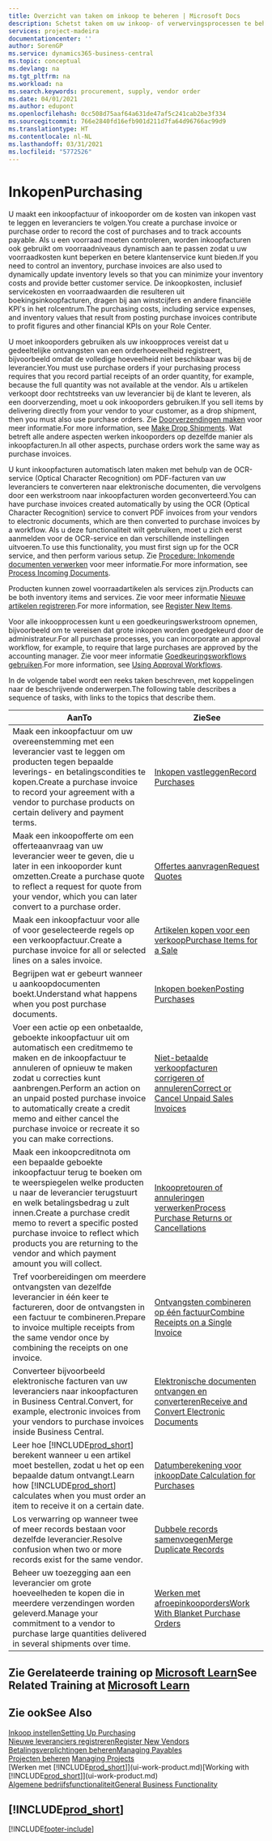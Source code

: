 ```yaml
---
title: Overzicht van taken om inkoop te beheren | Microsoft Docs
description: Schetst taken om uw inkoop- of verwervingsprocessen te beheren, onder andere hoe inkoopfacturen en inkooporders werken.
services: project-madeira
documentationcenter: ''
author: SorenGP
ms.service: dynamics365-business-central
ms.topic: conceptual
ms.devlang: na
ms.tgt_pltfrm: na
ms.workload: na
ms.search.keywords: procurement, supply, vendor order
ms.date: 04/01/2021
ms.author: edupont
ms.openlocfilehash: 0cc508d75aaf64a631de47af5c241cab2be3f334
ms.sourcegitcommit: 766e2840fd16efb901d211d7fa64d96766ac99d9
ms.translationtype: HT
ms.contentlocale: nl-NL
ms.lasthandoff: 03/31/2021
ms.locfileid: "5772526"
---
```

# <a name="purchasing"></a><span data-ttu-id="f43c2-103">Inkopen</span><span class="sxs-lookup"><span data-stu-id="f43c2-103">Purchasing</span></span>
<span data-ttu-id="f43c2-104">U maakt een inkoopfactuur of inkooporder om de kosten van inkopen vast te leggen en leveranciers te volgen.</span><span class="sxs-lookup"><span data-stu-id="f43c2-104">You create a purchase invoice or purchase order to record the cost of purchases and to track accounts payable.</span></span> <span data-ttu-id="f43c2-105">Als u een voorraad moeten controleren, worden inkoopfacturen ook gebruikt om voorraadniveaus dynamisch aan te passen zodat u uw voorraadkosten kunt beperken en betere klantenservice kunt bieden.</span><span class="sxs-lookup"><span data-stu-id="f43c2-105">If you need to control an inventory, purchase invoices are also used to dynamically update inventory levels so that you can minimize your inventory costs and provide better customer service.</span></span> <span data-ttu-id="f43c2-106">De inkoopkosten, inclusief servicekosten en voorraadwaarden die resulteren uit boekingsinkoopfacturen, dragen bij aan winstcijfers en andere financiële KPI's in het rolcentrum.</span><span class="sxs-lookup"><span data-stu-id="f43c2-106">The purchasing costs, including service expenses, and inventory values that result from posting purchase invoices contribute to profit figures and other financial KPIs on your Role Center.</span></span>

<span data-ttu-id="f43c2-107">U moet inkooporders gebruiken als uw inkoopproces vereist dat u gedeeltelijke ontvangsten van een orderhoeveelheid registreert, bijvoorbeeld omdat de volledige hoeveelheid niet beschikbaar was bij de leverancier.</span><span class="sxs-lookup"><span data-stu-id="f43c2-107">You must use purchase orders if your purchasing process requires that you record partial receipts of an order quantity, for example, because the full quantity was not available at the vendor.</span></span> <span data-ttu-id="f43c2-108">Als u artikelen verkoopt door rechtstreeks van uw leverancier bij de klant te leveren, als een doorverzending, moet u ook inkooporders gebruiken.</span><span class="sxs-lookup"><span data-stu-id="f43c2-108">If you sell items by delivering directly from your vendor to your customer, as a drop shipment, then you must also use purchase orders.</span></span> <span data-ttu-id="f43c2-109">Zie [Doorverzendingen maken](sales-how-drop-shipment.md) voor meer informatie.</span><span class="sxs-lookup"><span data-stu-id="f43c2-109">For more information, see [Make Drop Shipments](sales-how-drop-shipment.md).</span></span> <span data-ttu-id="f43c2-110">Wat betreft alle andere aspecten werken inkooporders op dezelfde manier als inkoopfacturen.</span><span class="sxs-lookup"><span data-stu-id="f43c2-110">In all other aspects, purchase orders work the same way as purchase invoices.</span></span>

<span data-ttu-id="f43c2-111">U kunt inkoopfacturen automatisch laten maken met behulp van de OCR-service (Optical Character Recognition) om PDF-facturen van uw leveranciers te converteren naar elektronische documenten, die vervolgens door een werkstroom naar inkoopfacturen worden geconverteerd.</span><span class="sxs-lookup"><span data-stu-id="f43c2-111">You can have purchase invoices created automatically by using the OCR (Optical Character Recognition) service to convert PDF invoices from your vendors to electronic documents, which are then converted to purchase invoices by a workflow.</span></span> <span data-ttu-id="f43c2-112">Als u deze functionaliteit wilt gebruiken, moet u zich eerst aanmelden voor de OCR-service en dan verschillende instellingen uitvoeren.</span><span class="sxs-lookup"><span data-stu-id="f43c2-112">To use this functionality, you must first sign up for the OCR service, and then perform various setup.</span></span> <span data-ttu-id="f43c2-113">Zie [Procedure: Inkomende documenten verwerken](across-process-income-documents.md) voor meer informatie.</span><span class="sxs-lookup"><span data-stu-id="f43c2-113">For more information, see [Process Incoming Documents](across-process-income-documents.md).</span></span>      

<span data-ttu-id="f43c2-114">Producten kunnen zowel voorraadartikelen als services zijn.</span><span class="sxs-lookup"><span data-stu-id="f43c2-114">Products can be both inventory items and services.</span></span> <span data-ttu-id="f43c2-115">Zie voor meer informatie [Nieuwe artikelen registreren](inventory-how-register-new-items.md).</span><span class="sxs-lookup"><span data-stu-id="f43c2-115">For more information, see [Register New Items](inventory-how-register-new-items.md).</span></span>

<span data-ttu-id="f43c2-116">Voor alle inkoopprocessen kunt u een goedkeuringswerkstroom opnemen, bijvoorbeeld om te vereisen dat grote inkopen worden goedgekeurd door de administrateur.</span><span class="sxs-lookup"><span data-stu-id="f43c2-116">For all purchase processes, you can incorporate an approval workflow, for example, to require that large purchases are approved by the accounting manager.</span></span> <span data-ttu-id="f43c2-117">Zie voor meer informatie [Goedkeuringsworkflows gebruiken](across-how-use-approval-workflows.md).</span><span class="sxs-lookup"><span data-stu-id="f43c2-117">For more information, see [Using Approval Workflows](across-how-use-approval-workflows.md).</span></span>

<span data-ttu-id="f43c2-118">In de volgende tabel wordt een reeks taken beschreven, met koppelingen naar de beschrijvende onderwerpen.</span><span class="sxs-lookup"><span data-stu-id="f43c2-118">The following table describes a sequence of tasks, with links to the topics that describe them.</span></span>

| <span data-ttu-id="f43c2-119">Aan</span><span class="sxs-lookup"><span data-stu-id="f43c2-119">To</span></span> | <span data-ttu-id="f43c2-120">Zie</span><span class="sxs-lookup"><span data-stu-id="f43c2-120">See</span></span> |
| --- | --- |
| <span data-ttu-id="f43c2-121">Maak een inkoopfactuur om uw overeenstemming met een leverancier vast te leggen om producten tegen bepaalde leverings- en betalingscondities te kopen.</span><span class="sxs-lookup"><span data-stu-id="f43c2-121">Create a purchase invoice to record your agreement with a vendor to purchase products on certain delivery and payment terms.</span></span> |[<span data-ttu-id="f43c2-122">Inkopen vastleggen</span><span class="sxs-lookup"><span data-stu-id="f43c2-122">Record Purchases</span></span>](purchasing-how-record-purchases.md) |
|<span data-ttu-id="f43c2-123">Maak een inkoopofferte om een offerteaanvraag van uw leverancier weer te geven, die u later in een inkooporder kunt omzetten.</span><span class="sxs-lookup"><span data-stu-id="f43c2-123">Create a purchase quote to reflect a request for quote from your vendor, which you can later convert to a purchase order.</span></span>|[<span data-ttu-id="f43c2-124">Offertes aanvragen</span><span class="sxs-lookup"><span data-stu-id="f43c2-124">Request Quotes</span></span>](purchasing-how-request-quotes.md)|
| <span data-ttu-id="f43c2-125">Maak een inkoopfactuur voor alle of voor geselecteerde regels op een verkoopfactuur.</span><span class="sxs-lookup"><span data-stu-id="f43c2-125">Create a purchase invoice for all or selected lines on a sales invoice.</span></span> |[<span data-ttu-id="f43c2-126">Artikelen kopen voor een verkoop</span><span class="sxs-lookup"><span data-stu-id="f43c2-126">Purchase Items for a Sale</span></span>](purchasing-how-purchase-products-sale.md) |
|<span data-ttu-id="f43c2-127">Begrijpen wat er gebeurt wanneer u aankoopdocumenten boekt.</span><span class="sxs-lookup"><span data-stu-id="f43c2-127">Understand what happens when you post purchase documents.</span></span>|[<span data-ttu-id="f43c2-128">Inkopen boeken</span><span class="sxs-lookup"><span data-stu-id="f43c2-128">Posting Purchases</span></span>](ui-post-purchases.md)|
| <span data-ttu-id="f43c2-129">Voer een actie op een onbetaalde, geboekte inkoopfactuur uit om automatisch een creditmemo te maken en de inkoopfactuur te annuleren of opnieuw te maken zodat u correcties kunt aanbrengen.</span><span class="sxs-lookup"><span data-stu-id="f43c2-129">Perform an action on an unpaid posted purchase invoice to automatically create a credit memo and either cancel the purchase invoice or recreate it so you can make corrections.</span></span> |[<span data-ttu-id="f43c2-130">Niet-betaalde verkoopfacturen corrigeren of annuleren</span><span class="sxs-lookup"><span data-stu-id="f43c2-130">Correct or Cancel Unpaid Sales Invoices</span></span>](purchasing-how-correct-cancel-unpaid-purchase-invoices.md) |
| <span data-ttu-id="f43c2-131">Maak een inkoopcreditnota om een bepaalde geboekte inkoopfactuur terug te boeken om te weerspiegelen welke producten u naar de leverancier terugstuurt en welk betalingsbedrag u zult innen.</span><span class="sxs-lookup"><span data-stu-id="f43c2-131">Create a purchase credit memo to revert a specific posted purchase invoice to reflect which products you are returning to the vendor and which payment amount you will collect.</span></span> |[<span data-ttu-id="f43c2-132">Inkoopretouren of annuleringen verwerken</span><span class="sxs-lookup"><span data-stu-id="f43c2-132">Process Purchase Returns or Cancellations</span></span>](purchasing-how-register-new-vendors.md) |
|<span data-ttu-id="f43c2-133">Tref voorbereidingen om meerdere ontvangsten van dezelfde leverancier in één keer te factureren, door de ontvangsten in een factuur te combineren.</span><span class="sxs-lookup"><span data-stu-id="f43c2-133">Prepare to invoice multiple receipts from the same vendor once by combining the receipts on one invoice.</span></span>|[<span data-ttu-id="f43c2-134">Ontvangsten combineren op één factuur</span><span class="sxs-lookup"><span data-stu-id="f43c2-134">Combine Receipts on a Single Invoice</span></span>](purchasing-how-to-combine-receipts.md)|
|<span data-ttu-id="f43c2-135">Converteer bijvoorbeeld elektronische facturen van uw leveranciers naar inkoopfacturen in Business Central.</span><span class="sxs-lookup"><span data-stu-id="f43c2-135">Convert, for example, electronic invoices from your vendors to purchase invoices inside Business Central.</span></span>|[<span data-ttu-id="f43c2-136">Elektronische documenten ontvangen en converteren</span><span class="sxs-lookup"><span data-stu-id="f43c2-136">Receive and Convert Electronic Documents</span></span>](purchasing-how-to-receive-and-convert-electronic-documents.md)|
| <span data-ttu-id="f43c2-137">Leer hoe [!INCLUDE[prod_short](includes/prod_short.md)] berekent wanneer u een artikel moet bestellen, zodat u het op een bepaalde datum ontvangt.</span><span class="sxs-lookup"><span data-stu-id="f43c2-137">Learn how [!INCLUDE[prod_short](includes/prod_short.md)] calculates when you must order an item to receive it on a certain date.</span></span>|[<span data-ttu-id="f43c2-138">Datumberekening voor inkoop</span><span class="sxs-lookup"><span data-stu-id="f43c2-138">Date Calculation for Purchases</span></span>](purchasing-date-calculation-for-purchases.md)|
|<span data-ttu-id="f43c2-139">Los verwarring op wanneer twee of meer records bestaan voor dezelfde leverancier.</span><span class="sxs-lookup"><span data-stu-id="f43c2-139">Resolve confusion when two or more records exist for the same vendor.</span></span>|[<span data-ttu-id="f43c2-140">Dubbele records samenvoegen</span><span class="sxs-lookup"><span data-stu-id="f43c2-140">Merge Duplicate Records</span></span>](sales-how-merge-duplicate-records.md)|
|<span data-ttu-id="f43c2-141">Beheer uw toezegging aan een leverancier om grote hoeveelheden te kopen die in meerdere verzendingen worden geleverd.</span><span class="sxs-lookup"><span data-stu-id="f43c2-141">Manage your commitment to a vendor to purchase large quantities delivered in several shipments over time.</span></span>|[<span data-ttu-id="f43c2-142">Werken met afroepinkooporders</span><span class="sxs-lookup"><span data-stu-id="f43c2-142">Work With Blanket Purchase Orders</span></span>](sales-how-to-create-blanket-sales-orders.md)|

## <a name="see-related-training-at-microsoft-learn"></a><span data-ttu-id="f43c2-143">Zie Gerelateerde training op [Microsoft Learn](/learn/paths/purchase-items-services-dynamics-365-business-central/)</span><span class="sxs-lookup"><span data-stu-id="f43c2-143">See Related Training at [Microsoft Learn](/learn/paths/purchase-items-services-dynamics-365-business-central/)</span></span>

## <a name="see-also"></a><span data-ttu-id="f43c2-144">Zie ook</span><span class="sxs-lookup"><span data-stu-id="f43c2-144">See Also</span></span>
[<span data-ttu-id="f43c2-145">Inkoop instellen</span><span class="sxs-lookup"><span data-stu-id="f43c2-145">Setting Up Purchasing</span></span>](purchasing-setup-purchasing.md)  
[<span data-ttu-id="f43c2-146">Nieuwe leveranciers registreren</span><span class="sxs-lookup"><span data-stu-id="f43c2-146">Register New Vendors</span></span>](purchasing-how-register-new-vendors.md)  
[<span data-ttu-id="f43c2-147">Betalingsverplichtingen beheren</span><span class="sxs-lookup"><span data-stu-id="f43c2-147">Managing Payables</span></span>](payables-manage-payables.md)  
<span data-ttu-id="f43c2-148">[Projecten beheren](projects-manage-projects.md)  </span><span class="sxs-lookup"><span data-stu-id="f43c2-148">[Managing Projects](projects-manage-projects.md)  </span></span>  
<span data-ttu-id="f43c2-149">[Werken met [!INCLUDE[prod_short](includes/prod_short.md)]](ui-work-product.md)</span><span class="sxs-lookup"><span data-stu-id="f43c2-149">[Working with [!INCLUDE[prod_short](includes/prod_short.md)]](ui-work-product.md)</span></span>  
[<span data-ttu-id="f43c2-150">Algemene bedrijfsfunctionaliteit</span><span class="sxs-lookup"><span data-stu-id="f43c2-150">General Business Functionality</span></span>](ui-across-business-areas.md)

## [!INCLUDE[prod_short](includes/free_trial_md.md)]  


[!INCLUDE[footer-include](includes/footer-banner.md)]